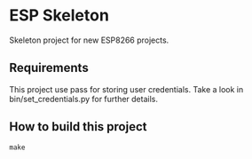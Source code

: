 # ESP Skeleton

Skeleton project for new ESP8266 projects.

## Requirements

This project use pass for storing user credentials.
Take a look in bin/set_credentials.py for further details.


## How to build this project

    make
